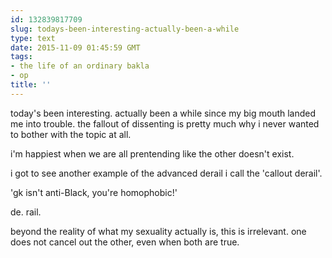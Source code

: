 ```yaml
---
id: 132839817709
slug: todays-been-interesting-actually-been-a-while
type: text
date: 2015-11-09 01:45:59 GMT
tags:
- the life of an ordinary bakla
- op
title: ''
---
```

today's been interesting. actually been a while since my big mouth landed me into trouble. the fallout of dissenting is pretty much why i never wanted to bother with the topic at all.

i'm happiest when we are all prentending like the other doesn't exist.

i got to see another example of the advanced derail i call the 'callout derail'. 

'gk isn't anti-Black, you're homophobic!'

de. rail.

beyond the reality of what my sexuality actually is, this is irrelevant. one does not cancel out the other, even when both are true.